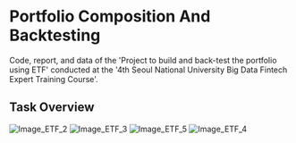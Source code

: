 # Portfolio Composition And Backtesting
Code, report, and data of the 'Project to build and back-test the portfolio using ETF'
conducted at the '4th Seoul National University Big Data Fintech Expert Training Course'.

## Task Overview
![Image_ETF_2](https://user-images.githubusercontent.com/89120612/215261466-ff9535b0-f2f1-4bf1-a448-d4e53d8dccf4.png)
![Image_ETF_3](https://user-images.githubusercontent.com/89120612/215261475-1d7fc17a-9f28-4e78-86b9-86c5dc4d39c3.png)
![Image_ETF_5](https://user-images.githubusercontent.com/89120612/215261612-90869249-f1e4-45ef-b3ac-e986aeca6e8c.png)
![Image_ETF_4](https://user-images.githubusercontent.com/89120612/215261491-78b768ba-09d3-432d-94ec-a1247a1ee1e2.png)

